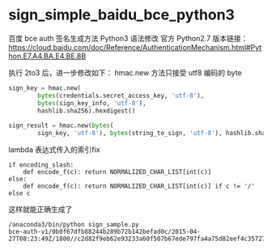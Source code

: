 # sign_simple_baidu_bce_python3
百度 bce auth 签名生成方法 Python3 语法修改
官方 Python2.7 版本链接：https://cloud.baidu.com/doc/Reference/AuthenticationMechanism.html#Python.E7.A4.BA.E4.BE.8B


执行 2to3 后，进一步修改如下：
hmac.new 方法只接受 utf8 编码的 byte
``` python
sign_key = hmac.new(
        bytes(credentials.secret_access_key, 'utf-8'),
        bytes(sign_key_info, 'utf-8'),
        hashlib.sha256).hexdigest()
        
sign_result = hmac.new(bytes(
        sign_key, 'utf-8'), bytes(string_to_sign, 'utf-8'), hashlib.sha256).hexdigest()
```

lambda 表达式传入的索引fix
```
if encoding_slash:
    def encode_f(c): return NORMALIZED_CHAR_LIST[int(c)]
else:
    def encode_f(c): return NORMALIZED_CHAR_LIST[int(c)] if c != '/' else c
```

这样就能正确生成了
```
/anaconda3/bin/python sign_sample.py
bce-auth-v1/0b0f67dfb88244b289b72b142befad0c/2015-04-27T08:23:49Z/1800//c2d82f9eb62e93233a60f507b67ede797fa4a75d82eef4c35727f97d23b5defa
```
